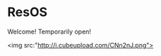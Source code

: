 <!DOCTYPE html>

<h1> ResOS </h1>
<p>Welcome! Temporarily open!</p>

<img src:"http://i.cubeupload.com/CNn2nJ.png">
